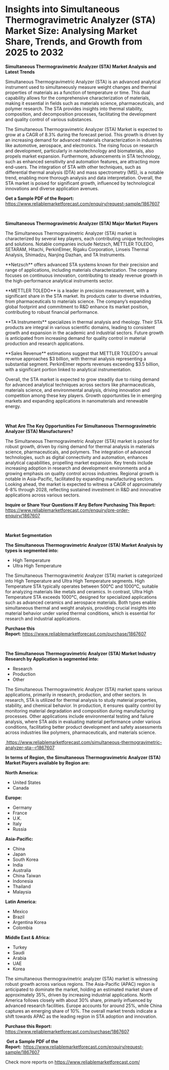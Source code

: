 <p><h1>Insights into Simultaneous Thermogravimetric Analyzer (STA) Market Size: Analysing Market Share, Trends, and Growth from 2025 to 2032</h1></p><p><strong>Simultaneous Thermogravimetric Analyzer (STA) Market Analysis and Latest Trends</strong></p>
<p><p>Simultaneous Thermogravimetric Analyzer (STA) is an advanced analytical instrument used to simultaneously measure weight changes and thermal properties of materials as a function of temperature or time. This dual capability allows for the comprehensive characterization of materials, making it essential in fields such as materials science, pharmaceuticals, and polymer research. The STA provides insights into thermal stability, composition, and decomposition processes, facilitating the development and quality control of various substances.</p><p>The Simultaneous Thermogravimetric Analyzer (STA) Market is expected to grow at a CAGR of 8.3% during the forecast period. This growth is driven by an increasing demand for advanced materials characterization in industries like automotive, aerospace, and electronics. The rising focus on research and development, particularly in nanotechnology and biomaterials, also propels market expansion. Furthermore, advancements in STA technology, such as enhanced sensitivity and automation features, are attracting more end-users. The integration of STA with other techniques, such as differential thermal analysis (DTA) and mass spectrometry (MS), is a notable trend, enabling more thorough analysis and data interpretation. Overall, the STA market is poised for significant growth, influenced by technological innovations and diverse application avenues.</p></p>
<p><strong>Get a Sample PDF of the Report:&nbsp;</strong> <a href="https://www.reliablemarketforecast.com/enquiry/request-sample/1867607?utm_campaign=3344&utm_medium=2&utm_source=Github&utm_content=ia&utm_term=12042025&utm_id=simultaneous-thermogravimetric-analyzer-sta">https://www.reliablemarketforecast.com/enquiry/request-sample/1867607</a></p>
<p>&nbsp;</p>
<p><strong>Simultaneous Thermogravimetric Analyzer (STA) Major Market Players</strong></p>
<p><p>The Simultaneous Thermogravimetric Analyzer (STA) market is characterized by several key players, each contributing unique technologies and solutions. Notable companies include Netzsch, METTLER TOLEDO, SETARAM, Hitachi, PerkinElmer, Rigaku Corporation, Linseis Thermal Analysis, Shimadzu, Nanjing Dazhan, and TA Instruments.</p><p>**Netzsch** offers advanced STA systems known for their precision and range of applications, including materials characterization. The company focuses on continuous innovation, contributing to steady revenue growth in the high-performance analytical instruments sector. </p><p>**METTLER TOLEDO** is a leader in precision measurement, with a significant share in the STA market. Its products cater to diverse industries, from pharmaceuticals to materials science. The company’s expanding global footprint and commitment to R&D enhance its market position, contributing to robust financial performance.</p><p>**TA Instruments** specializes in thermal analysis and rheology. Their STA products are integral in various scientific domains, leading to consistent growth and expansion in the academic and industrial sectors. Future growth is anticipated from increasing demand for quality control in material production and research applications.</p><p>**Sales Revenue** estimations suggest that METTLER TOLEDO's annual revenue approaches $3 billion, with thermal analysis representing a substantial segment. PerkinElmer reports revenues exceeding $3.5 billion, with a significant portion linked to analytical instrumentation.</p><p>Overall, the STA market is expected to grow steadily due to rising demand for advanced analytical techniques across sectors like pharmaceuticals, materials science, and environmental analysis, driving innovation and competition among these key players. Growth opportunities lie in emerging markets and expanding applications in nanomaterials and renewable energy.</p></p>
<p>&nbsp;</p>
<p><strong>What Are The Key Opportunities For Simultaneous Thermogravimetric Analyzer (STA) Manufacturers?</strong></p>
<p><p>The Simultaneous Thermogravimetric Analyzer (STA) market is poised for robust growth, driven by rising demand for thermal analysis in materials science, pharmaceuticals, and polymers. The integration of advanced technologies, such as digital connectivity and automation, enhances analytical capabilities, propelling market expansion. Key trends include increasing adoption in research and development environments and a growing emphasis on quality control across industries. Regional growth is notable in Asia-Pacific, facilitated by expanding manufacturing sectors. Looking ahead, the market is expected to witness a CAGR of approximately 6-8% through 2028, reflecting sustained investment in R&D and innovative applications across various sectors.</p></p>
<p><strong>Inquire or Share Your Questions If Any Before Purchasing This Report:</strong> <a href="https://www.reliablemarketforecast.com/enquiry/pre-order-enquiry/1867607?utm_campaign=3344&utm_medium=2&utm_source=Github&utm_content=ia&utm_term=12042025&utm_id=simultaneous-thermogravimetric-analyzer-sta">https://www.reliablemarketforecast.com/enquiry/pre-order-enquiry/1867607</a></p>
<p>&nbsp;</p>
<p><strong>Market Segmentation</strong></p>
<p><strong>The Simultaneous Thermogravimetric Analyzer (STA) Market Analysis by types is segmented into:</strong></p>
<p><ul><li>High Temperature</li><li>Ultra High Temperature</li></ul></p>
<p><p>The Simultaneous Thermogravimetric Analyzer (STA) market is categorized into High Temperature and Ultra High Temperature segments. High Temperature STA typically operates between 500°C and 1000°C, suitable for analyzing materials like metals and ceramics. In contrast, Ultra High Temperature STA exceeds 1000°C, designed for specialized applications such as advanced ceramics and aerospace materials. Both types enable simultaneous thermal and weight analysis, providing crucial insights into material behavior under varied thermal conditions, which is essential for research and industrial applications.</p></p>
<p><strong>Purchase this Report:&nbsp;</strong><a href="https://www.reliablemarketforecast.com/purchase/1867607?utm_campaign=3344&utm_medium=2&utm_source=Github&utm_content=ia&utm_term=12042025&utm_id=simultaneous-thermogravimetric-analyzer-sta">https://www.reliablemarketforecast.com/purchase/1867607</a></p>
<p>&nbsp;</p>
<p><strong>The Simultaneous Thermogravimetric Analyzer (STA) Market Industry Research by Application is segmented into:</strong></p>
<p><ul><li>Research</li><li>Production</li><li>Other</li></ul></p>
<p><p>The Simultaneous Thermogravimetric Analyzer (STA) market spans various applications, primarily in research, production, and other sectors. In research, STA is utilized for thermal analysis to study material properties, stability, and chemical behavior. In production, it ensures quality control by monitoring material degradation and composition during manufacturing processes. Other applications include environmental testing and failure analysis, where STA aids in evaluating material performance under various conditions, facilitating better product development and safety assessments across industries like polymers, pharmaceuticals, and materials science.</p></p>
<p><a href="https://www.reliablemarketforecast.com/simultaneous-thermogravimetric-analyzer-sta--r1867607?utm_campaign=3344&utm_medium=2&utm_source=Github&utm_content=ia&utm_term=12042025&utm_id=simultaneous-thermogravimetric-analyzer-sta">&nbsp;https://www.reliablemarketforecast.com/simultaneous-thermogravimetric-analyzer-sta--r1867607</a></p>
<p><strong>In terms of Region, the Simultaneous Thermogravimetric Analyzer (STA) Market Players available by Region are:</strong></p>
<p>
    <p> <strong> North America: </strong>
        <ul>
            <li>United States</li>
            <li>Canada</li>
        </ul>
        </p> 
    <p> <strong> Europe: </strong>
        <ul>
            <li>Germany</li>
            <li>France</li>
            <li>U.K.</li>
            <li>Italy</li>
            <li>Russia</li>
        </ul>
        </p> 
    <p> <strong> Asia-Pacific: </strong>
        <ul>
            <li>China</li>
            <li>Japan</li>
            <li>South Korea</li>
            <li>India</li>
            <li>Australia</li>
            <li>China Taiwan</li>
            <li>Indonesia</li>
            <li>Thailand</li>
            <li>Malaysia</li>
        </ul>
        </p> 
    <p> <strong> Latin America: </strong>
        <ul>
            <li>Mexico</li>
            <li>Brazil</li>
            <li>Argentina Korea</li>
            <li>Colombia</li>
        </ul>
        </p> 
    <p> <strong> Middle East & Africa: </strong>
        <ul>
            <li>Turkey</li>
            <li>Saudi</li>
            <li>Arabia</li>
            <li>UAE</li>
            <li>Korea</li>
        </ul>
    </p>
    </p>
<p><p>The simultaneous thermogravimetric analyzer (STA) market is witnessing robust growth across various regions. The Asia-Pacific (APAC) region is anticipated to dominate the market, holding an estimated market share of approximately 35%, driven by increasing industrial applications. North America follows closely with about 30% share, primarily influenced by advanced research facilities. Europe accounts for around 25%, while China captures an emerging share of 10%. The overall market trends indicate a shift towards APAC as the leading region in STA adoption and innovation.</p></p>
<p><strong>Purchase this Report: </strong><a href="https://www.reliablemarketforecast.com/purchase/1867607?utm_campaign=3344&utm_medium=2&utm_source=Github&utm_content=ia&utm_term=12042025&utm_id=simultaneous-thermogravimetric-analyzer-sta">https://www.reliablemarketforecast.com/purchase/1867607</a></p>
<p>&nbsp;<strong>Get a Sample PDF of the Report:&nbsp;&nbsp;</strong><a href="https://www.reliablemarketforecast.com/enquiry/request-sample/1867607?utm_campaign=3344&utm_medium=2&utm_source=Github&utm_content=ia&utm_term=12042025&utm_id=simultaneous-thermogravimetric-analyzer-sta">https://www.reliablemarketforecast.com/enquiry/request-sample/1867607</a></p>
<p><strong></strong></p>
<p>Check more reports on <a href="https://www.reliablemarketforecast.com/?utm_campaign=3344&utm_medium=2&utm_source=Github&utm_content=ia&utm_term=12042025&utm_id=simultaneous-thermogravimetric-analyzer-sta">https://www.reliablemarketforecast.com/</a></p>